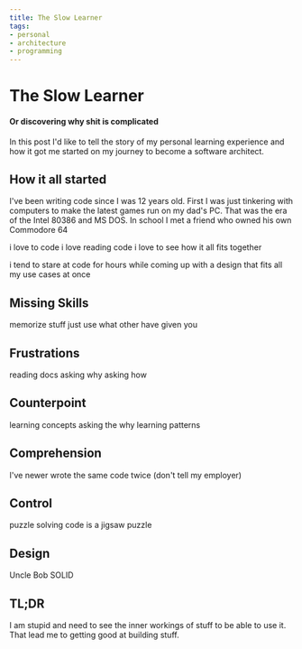 ```yaml
---
title: The Slow Learner
tags:
- personal
- architecture
- programming
---
```

# The Slow Learner
#### Or discovering why shit is complicated
In this post I'd like to tell the story of my personal learning experience and how it got me started on my journey to become a software architect.
## How it all started
I've been writing code since I was 12 years old. First I was just tinkering with computers to make the latest games run on my dad's PC. That was the era of the Intel  80386 and MS DOS. In school I met a friend who owned his own Commodore 64

i love to code
i love reading code
i love to see how it all fits together

i tend to stare at code for hours while coming up with a design that fits all my use cases at once 

## Missing Skills
memorize stuff
just use what other have given you

## Frustrations
reading docs
asking why
asking how
## Counterpoint
learning concepts
asking the why
learning patterns
## Comprehension
I've newer wrote the same code twice (don't tell my employer)
## Control
puzzle solving
code is a jigsaw puzzle
## Design
Uncle Bob
SOLID 
## TL;DR
I am stupid and need to see the inner workings of stuff to be able to use it. That lead me to getting good at building stuff.

<!--stackedit_data:
eyJoaXN0b3J5IjpbLTU1MzE1MDU4XX0=
-->
